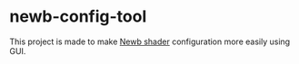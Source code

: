# newb-config-tool
This project is made to make [Newb shader](https://github.com/devendrn/newb-x-mcbe) configuration more easily using GUI.
